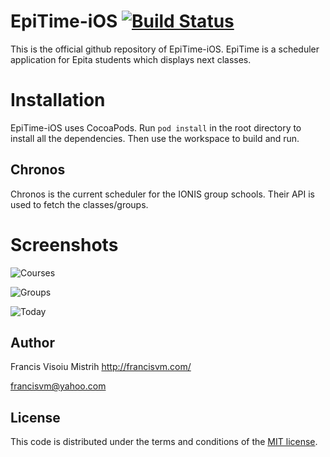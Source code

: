 
# EpiTime-iOS [![Build Status](https://travis-ci.org/thegameg/EpiTime-iOS.svg?branch=master)](https://travis-ci.org/thegameg/EpiTime-iOS)

This is the official github repository of EpiTime-iOS.
EpiTime is a scheduler application for Epita students which displays next classes.

# Installation

EpiTime-iOS uses CocoaPods. Run `pod install` in the root directory to install all the dependencies.
Then use the workspace to build and run.

## Chronos

Chronos is the current scheduler for the IONIS group schools. Their API is used to fetch the classes/groups.

# Screenshots

![Courses](https://raw.githubusercontent.com/thegameg/EpiTime-iOS/master/doc/courses.png)

![Groups](https://raw.githubusercontent.com/thegameg/EpiTime-iOS/master/doc/groups.png)

![Today](https://raw.githubusercontent.com/thegameg/EpiTime-iOS/master/doc/today.png)

## Author

Francis Visoiu Mistrih
http://francisvm.com/

francisvm@yahoo.com

## License

This code is distributed under the terms and conditions of the [MIT license](LICENSE).

